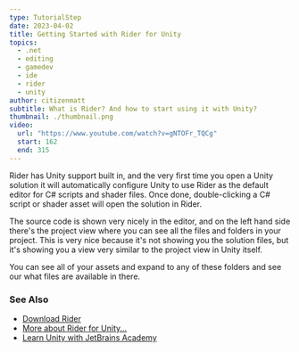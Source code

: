 ```yaml
---
type: TutorialStep
date: 2023-04-02
title: Getting Started with Rider for Unity
topics:
  - .net
  - editing
  - gamedev
  - ide
  - rider
  - unity
author: citizenmatt
subtitle: What is Rider? And how to start using it with Unity?
thumbnail: ./thumbnail.png
video:
  url: "https://www.youtube.com/watch?v=gNTOFr_TQCg"
  start: 162
  end: 315
---
```


Rider has Unity support built in, and the very first time you open a Unity solution it will automatically configure Unity to use Rider as the default editor for C# scripts and shader files.
Once done, double-clicking a C# script or shader asset will open the solution in Rider.

The source code is shown very nicely in the editor, and on the left hand side there's the project view where you can see all the files and folders in your project. This is very nice because it's not showing you the solution files, but it's showing you a view very similar to the project view in Unity itself.

You can see all of your assets and expand to any of these folders and see our what files are available in there.

### See Also

- [Download Rider](https://www.jetbrains.com/rider/download/)
- [More about Rider for Unity...](https://www.jetbrains.com/lp/dotnet-unity/)
- [Learn Unity with JetBrains Academy](https://hyperskill.org/tracks/36?utm=rider_guide)
